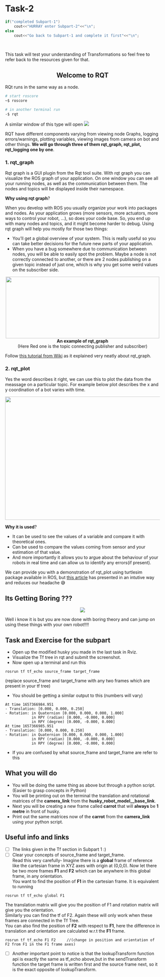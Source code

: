 # Task-2  

```cpp
if("completed Subpart-1")
    cout<<"HURRAY enter Subpart-2"<<"\n";
else
    cout<<"Go back to Subpart-1 and complete it first"<<"\n";
```  

<br>  

This task will test your understanding of Transformations so feel free to refer back to the resources given for that. 
 

<h2 align="center">Welcome to RQT</h2>

RQt runs in the same way as a node.


```bash
# start roscore 
~$ roscore
```
```bash
# in another terminal run
-$ rqt
```
A similar window of this type will open
<img src = "https://github.com/Robotics-Club-IIT-BHU/ROS-SummerCamp21/blob/final/assests/rqt.png?raw=true">

RQT have different components varying from viewing node Graphs, logging errors/warnings, plotting variables, viewing images from camera on bot and other things. **We will go through three of them rqt_graph, rqt_plot, rqt_logging one by one**.

### 1. rqt_graph

Rqt graph is a GUI plugin from the Rqt tool suite. With rqt graph you can visualize the ROS graph of your application. On one window you can see all your running nodes, as well as the communication between them. The nodes and topics will be displayed inside their namespace.

**Why using rqt graph**?

When you develop with ROS you usually organize your work into packages and nodes. As your application grows (more sensors, more actuators, more ways to control your robot, …), so does your code base. So, you end up with many nodes and topics, and it might become harder to debug. Using rqt graph will help you mostly for those two things:

 - You’ll get a global overview of your system. This is really useful so you can take better decisions for the future new parts of your application.
 - When you have a bug somewhere due to communication between nodes, you will be able to easily spot the problem. Maybe a node is not correctly connected to another, or there are 2 nodes publishing on a given topic instead of just one, which is why you get some weird values on the subscriber side.
  
<p align = "center">
<img width = 500 height = 200 src = "https://encrypted-tbn0.gstatic.com/images?q=tbn:ANd9GcTcjlPVOXaSmC4IDTvmhoGsicCVTpHrrnVbvA&usqp=CAU"><br/>
<b>An example of rqt_graph</b></br>
(Here Red one is the topic connecting publisher and subscriber)
</p>

Follow [this tutorial from Wiki](http://wiki.ros.org/ROS/Tutorials/UnderstandingTopics) as it explained very neatly about rqt_graph.

### 2. rqt_plot

Yes the word describes it right, we can use this to plot the data from the meassage on a particular topic. 
For example below plot describes the x and y coordination of a bot varies with time.

<p align="center">
<img width = 600 height = 400 src = "https://www.programmersought.com/images/386/21b565afa70361bca5cca940ba31e8ca.png">
</p>

**Why it is used**?
 - It can be used to see the values of a variable and compare it with theoretical ones.
 - Can be used to compare the values coming from sensor and your estimation of that value.
 - And more importantly it allows you to argue about the behaviour of your robots in real time and can allow us to identify any errors(if present).

We can provide you with a demonstration of rqt_plot using turtlesim package available in ROS, but [this article](https://roboticsbackend.com/rqt-plot-easily-debug-ros-topics/) has presented in an intutive way and reduces our headache :sweat_smile:

## Its Getting Boring ???
<p align="center">
<img src = "https://github.com/Robotics-Club-IIT-BHU/ROS-SummerCamp21/raw/final/Task2/Subpart2/node.gif?raw=true">
    
Well i know it is but you are now done with boring theory and can jump on using these things with your own robot!!!! 
</p>

## Task and Exercise for the subpart
- Open up the modified husky you made in the last task in Rviz.  
- Visualize the Tf tree in rqt and submit the screenshot.  
- Now open up a terminal and run this
```
rosrun tf tf_echo source_frame target_frame
```
(replace source_frame and target_frame with any two frames which are present in your tf tree)
- You should be getting a similar output to this (numbers will vary)
```
At time 1657366984.951
- Translation: [0.000, 0.000, 0.250]
- Rotation: in Quaternion [0.000, 0.000, 0.000, 1.000]
            in RPY (radian) [0.000, -0.000, 0.000]
            in RPY (degree) [0.000, -0.000, 0.000]
At time 1657366985.951
- Translation: [0.000, 0.000, 0.250]
- Rotation: in Quaternion [0.000, 0.000, 0.000, 1.000]
            in RPY (radian) [0.000, -0.000, 0.000]
            in RPY (degree) [0.000, -0.000, 0.000]
```
- If you are confused by what source_frame and target_frame are refer to this  

## What you will do  
- You will be doing the same thing as above but through a python script. (Easier to grasp concepts in Python)
- You will be printing out on the terminal the translation and rotational matrices of the **camera_link** from the **husky_robot_model__base_link**.  
- Next you will be creating a new frame called **carrot** that will **always** be **1 metre** in front of husky.  
- Print out the same matrices now of the **carrot** from the **camera_link** using your python script.  

## Useful info and links  
- [ ] The links given in the Tf section in Subpart 1 :)
- [ ] Clear your concepts of source_frame and target_frame.  
Read this very carefully- Imagine there is a **global** frame of reference like the cartesian frame in XYZ axes with origin at (0,0,0). Now let there
 be two more frames **F1** and **F2** which can be anywhere in this global frame, in any orientation.  
You want to find the position of **F1** in the cartesian frame. It is equivalent to running 
```
rosrun tf tf_echo global F1
```  
The translation matrix will give you the position of F1 and rotation matrix will give you the orientation.  
Similarly you can find the tf of F2. Again these will only work when these frames are connected in the Tf Tree.  
You can also find the position of **F2** with respect to **F1**, here the difference in translation and orientation are calculated w.r.t the **F1** frame.  
```
rosrun tf tf_echo F1 F2     //(change in position and orientation of F2 from F1 in the F1 frame axes)
```  
- [ ] Another important point to notice is that the lookupTransform function api is exactly the same as tf_echo above,but in the sendTransform function
the target frame is written first and the source frame next, so it is the exact opposite of lookupTransform.  
